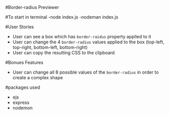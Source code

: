 #Border-radius Previewer

#To start in terminal
    -node index.js
    -nodeman index.js

#User Stories
- User can see a box which has `border-raidus` property applied to it
- User can change the 4 `border-radius` values applied to the box (top-left, top-right, bottom-left, bottom-right)
- User can copy the resulting CSS to the clipboard

#Bonues Features
- User can change all 8 possible values of the `border-radius` in order to create a complex shape

#packages used
- ejs
- express
- nodemon 

